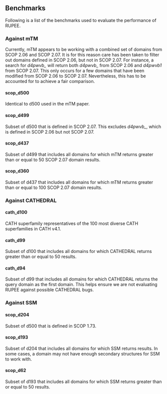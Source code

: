 
## Benchmarks 

Following is a list of the benchmarks used to evaluate the performance of RUPEE.

### Against mTM

Currently, mTM appears to be working with a combined set of domains from SCOP 2.06 and SCOP 2.07. 
It is for this reason care has been taken to filter out domains defined in SCOP 2.06, but not in SCOP 2.07.
For instance, a search for *d4pwvb_* will return both *d4pwvb_* from SCOP 2.06 and *d4pwvb1* from SCOP 2.07. 
This only occurs for a few domains that have been modified from SCOP 2.06 to SCOP 2.07. 
Nevertheless, this has to be accounted for to achieve a fair comparison. 

#### scop_d500

Identical to d500 used in the mTM paper.

#### scop_d499

Subset of d500 that is defined in SCOP 2.07. 
This excludes *d4pwvb_*, which is defined in SCOP 2.06 but not SCOP 2.07.

#### scop_d437

Subset of d499 that includes all domains for which mTM returns greater than or equal to 50 SCOP 2.07 domain results. 

#### scop_d360

Subset of d437 that includes all domains for which mTM returns greater than or equal to 100 SCOP 2.07 domain results. 

### Against CATHEDRAL

#### cath_d100

CATH superfamily representatives of the 100 most diverse CATH superfamilies in CATH v4.1.

#### cath_d99

Subset of d100 that includes all domains for which CATHEDRAL returns greater than or equal to 50 results. 

#### cath_d94

Subset of d99 that includes all domains for which CATHEDRAL returns the query domain as the first domain. This helps ensure we are not evaluating RUPEE against possible CATHEDRAL bugs.   

### Against SSM

#### scop_d204

Subset of d500 that is defined in SCOP 1.73. 

#### scop_d193

Subset of d204 that includes all domains for which SSM returns results.
In some cases, a domain may not have enough secondary structures for SSM to work with. 

#### scop_d62

Subset of d193 that includes all domains for which SSM returns greater than or equal to 50 results.


